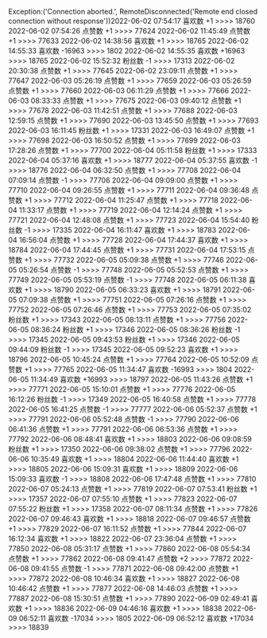 Exception:('Connection aborted.', RemoteDisconnected('Remote end closed connection without response'))2022-06-02  07:54:17   喜欢数 +1 >>>> 18760
2022-06-02  07:54:26   点赞数 +1 >>>> 77624
2022-06-02  11:45:49   点赞数 +1 >>>> 77633
2022-06-02  14:38:56   喜欢数 +1 >>>> 18765
2022-06-02  14:55:33   喜欢数 -16963 >>>> 1802
2022-06-02  14:55:35   喜欢数 +16963 >>>> 18765
2022-06-02  15:52:32   粉丝数 -1 >>>> 17313
2022-06-02  20:30:38   点赞数 +1 >>>> 77645
2022-06-02  23:09:11   点赞数 +1 >>>> 77647
2022-06-03  05:26:19   点赞数 +1 >>>> 77659
2022-06-03  05:26:59   点赞数 +1 >>>> 77660
2022-06-03  06:11:29   点赞数 +1 >>>> 77666
2022-06-03  08:33:33   点赞数 +1 >>>> 77675
2022-06-03  09:40:12   点赞数 +1 >>>> 77678
2022-06-03  11:42:51   点赞数 +1 >>>> 77688
2022-06-03  12:59:15   点赞数 +1 >>>> 77690
2022-06-03  13:45:50   点赞数 +1 >>>> 77693
2022-06-03  16:11:45   粉丝数 +1 >>>> 17331
2022-06-03  16:49:07   点赞数 +1 >>>> 77698
2022-06-03  16:50:52   点赞数 +1 >>>> 77699
2022-06-03  17:28:26   点赞数 +1 >>>> 77700
2022-06-04  05:11:58   粉丝数 +1 >>>> 17333
2022-06-04  05:37:16   喜欢数 +1 >>>> 18777
2022-06-04  05:37:55   喜欢数 -1 >>>> 18776
2022-06-04  06:32:50   点赞数 +1 >>>> 77708
2022-06-04  07:09:14   点赞数 -1 >>>> 77706
2022-06-04  09:09:00   点赞数 +1 >>>> 77710
2022-06-04  09:26:55   点赞数 +1 >>>> 77711
2022-06-04  09:36:48   点赞数 +1 >>>> 77712
2022-06-04  11:25:47   点赞数 +1 >>>> 77718
2022-06-04  11:33:17   点赞数 +1 >>>> 77719
2022-06-04  12:14:24   点赞数 +1 >>>> 77721
2022-06-04  12:48:08   点赞数 +1 >>>> 77723
2022-06-04  15:54:40   粉丝数 -1 >>>> 17335
2022-06-04  16:11:47   喜欢数 +1 >>>> 18783
2022-06-04  16:56:04   点赞数 +1 >>>> 77728
2022-06-04  17:44:37   喜欢数 +1 >>>> 18784
2022-06-04  17:44:45   点赞数 +1 >>>> 77731
2022-06-04  17:53:15   点赞数 +1 >>>> 77732
2022-06-05  05:09:38   点赞数 +1 >>>> 77746
2022-06-05  05:26:54   点赞数 -1 >>>> 77748
2022-06-05  05:52:53   点赞数 +1 >>>> 77749
2022-06-05  05:53:19   点赞数 -1 >>>> 77748
2022-06-05  06:11:38   喜欢数 +1 >>>> 18790
2022-06-05  06:33:23   喜欢数 +1 >>>> 18791
2022-06-05  07:09:38   点赞数 +1 >>>> 77751
2022-06-05  07:26:16   点赞数 +1 >>>> 77752
2022-06-05  07:26:46   点赞数 +1 >>>> 77753
2022-06-05  07:35:02   粉丝数 +1 >>>> 17343
2022-06-05  08:13:11   点赞数 +1 >>>> 77756
2022-06-05  08:36:24   粉丝数 +1 >>>> 17346
2022-06-05  08:36:26   粉丝数 -1 >>>> 17345
2022-06-05  09:43:53   粉丝数 +1 >>>> 17346
2022-06-05  09:44:09   粉丝数 -1 >>>> 17345
2022-06-05  09:52:23   喜欢数 +1 >>>> 18796
2022-06-05  10:45:24   点赞数 +1 >>>> 77764
2022-06-05  10:52:09   点赞数 +1 >>>> 77765
2022-06-05  11:34:47   喜欢数 -16993 >>>> 1804
2022-06-05  11:34:49   喜欢数 +16993 >>>> 18797
2022-06-05  11:43:26   点赞数 +1 >>>> 77771
2022-06-05  15:10:01   点赞数 +1 >>>> 77776
2022-06-05  16:12:26   粉丝数 -1 >>>> 17349
2022-06-05  16:40:58   点赞数 +1 >>>> 77778
2022-06-05  16:41:25   点赞数 -1 >>>> 77777
2022-06-06  05:52:37   点赞数 +1 >>>> 77791
2022-06-06  05:52:48   点赞数 -1 >>>> 77790
2022-06-06  06:41:36   点赞数 +1 >>>> 77791
2022-06-06  06:53:36   点赞数 +1 >>>> 77792
2022-06-06  08:48:41   喜欢数 +1 >>>> 18803
2022-06-06  09:08:59   粉丝数 +1 >>>> 17350
2022-06-06  09:38:02   点赞数 +1 >>>> 77796
2022-06-06  10:35:49   喜欢数 +1 >>>> 18804
2022-06-06  11:44:40   喜欢数 +1 >>>> 18805
2022-06-06  15:09:31   喜欢数 +1 >>>> 18809
2022-06-06  15:09:33   喜欢数 -1 >>>> 18808
2022-06-06  17:47:48   点赞数 +1 >>>> 77810
2022-06-07  05:24:13   点赞数 +1 >>>> 77819
2022-06-07  07:53:41   粉丝数 +1 >>>> 17357
2022-06-07  07:55:10   点赞数 +1 >>>> 77823
2022-06-07  07:55:22   粉丝数 +1 >>>> 17358
2022-06-07  08:11:34   点赞数 +1 >>>> 77826
2022-06-07  09:46:43   喜欢数 +1 >>>> 18818
2022-06-07  09:46:57   点赞数 +1 >>>> 77829
2022-06-07  16:11:52   点赞数 +1 >>>> 77844
2022-06-07  16:12:34   喜欢数 +1 >>>> 18822
2022-06-07  23:36:04   点赞数 +1 >>>> 77850
2022-06-08  05:31:17   点赞数 +1 >>>> 77860
2022-06-08  05:54:34   点赞数 +1 >>>> 77862
2022-06-08  09:41:47   点赞数 +2 >>>> 77872
2022-06-08  09:41:55   点赞数 -1 >>>> 77871
2022-06-08  09:42:00   点赞数 +1 >>>> 77872
2022-06-08  10:46:34   喜欢数 +1 >>>> 18827
2022-06-08  10:46:42   点赞数 +1 >>>> 77877
2022-06-08  14:46:03   点赞数 +1 >>>> 77887
2022-06-08  15:30:51   点赞数 +1 >>>> 77890
2022-06-09  02:49:41   喜欢数 +1 >>>> 18836
2022-06-09  04:46:16   喜欢数 +1 >>>> 18838
2022-06-09  06:52:11   喜欢数 -17034 >>>> 1805
2022-06-09  06:52:12   喜欢数 +17034 >>>> 18839
